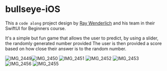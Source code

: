 # bullseye-iOS

This a `code along` project design by [Ray Wenderlich](https://www.raywenderlich.com/) and his team in their SwiftUI for Beginners course.

It's a simple but fun game that allows the user to predict, by using a slider, the randomly generated number provided
The user is then provided a score based on how close their answer is to the random number.

![IMG_2449](https://user-images.githubusercontent.com/75743058/196667008-c81c1124-1c58-43ab-818b-713c34cbfe0e.PNG=250x250)![IMG_2450](https://user-images.githubusercontent.com/75743058/196667030-02db126f-b729-4e6c-9e2d-70bc1b7c425e.PNG) ![IMG_2451](https://user-images.githubusercontent.com/75743058/196667055-2fd342a8-c202-470b-927c-9652edf5c8dd.PNG)
![IMG_2452](https://user-images.githubusercontent.com/75743058/196667077-372128a5-e40d-4638-953b-2d2311632edb.PNG) ![IMG_2453](https://user-images.githubusercontent.com/75743058/196667099-fdd01d84-8f66-4e42-a2af-93147c099452.PNG) ![IMG_2456](https://user-images.githubusercontent.com/75743058/196667117-6bc103d5-0707-456c-a727-e6bcde40189c.PNG) ![IMG_2455](https://user-images.githubusercontent.com/75743058/196667141-99fd8e1c-c197-4d84-8fb5-57df06cbee03.PNG)

